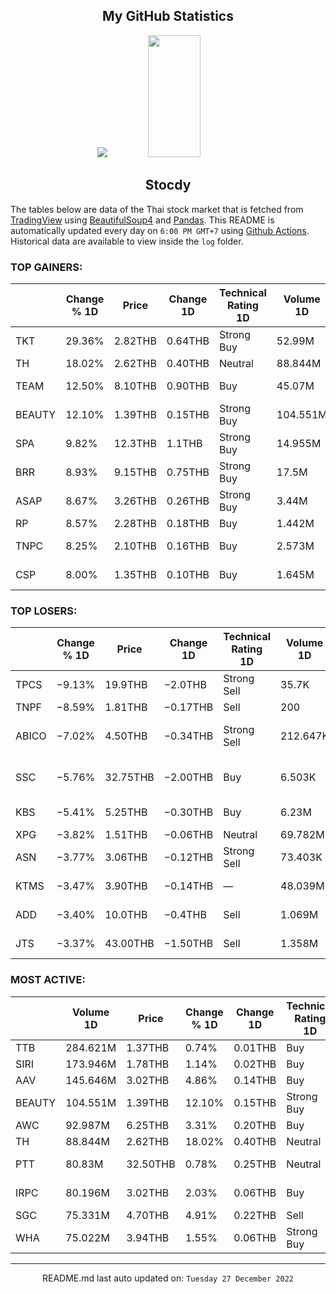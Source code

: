 <div align="center">

## My GitHub Statistics
<img src="https://github-readme-streak-stats.herokuapp.com/?user=nopnopwei&theme=black-ice&hide_border=true&stroke=0000&background=0D1117&ring=FFE573&fire=FF8623&currStreakLabel=FF8623" />
<img width="41%" height="195px" src="https://github-readme-stats.vercel.app/api/top-langs/?username=nopnopwei&layout=compact&hide_border=true&title_color=FEE473&text_color=FFFFFF&bg_color=0d1117" />
    
## Stocdy
<div align="left">

The tables below are data of the Thai stock market that is fetched from [TradingView](https://www.tradingview.com/markets/stocks-thailand/market-movers-all-stocks/) using [BeautifulSoup4](https://www.crummy.com/software/BeautifulSoup/bs4/doc/) and [Pandas](https://pandas.pydata.org). This README is automatically updated every day on `6:00 PM GMT+7` using [Github Actions](https://www.tradingview.com/markets/stocks-thailand/market-movers-all-stocks/). Historical data are available to view inside the `log` folder.
### TOP GAINERS:
|        | Change % 1D   | Price   | Change 1D   | Technical Rating 1D   | Volume 1D   | Volume * Price 1D   | Market cap   | P/E(TTM)   | EPS(TTM)   | Sector                 | Sector Chg % 1D   |
|--------|---------------|---------|-------------|-----------------------|-------------|---------------------|--------------|------------|------------|------------------------|-------------------|
| TKT    | 29.36%        | 2.82THB | 0.64THB     | Strong Buy            | 52.99M      | 149.433M            | 518.36MTHB   | 16.20      | 0.14THB    | Producer Manufacturing | +0.66%            |
| TH     | 18.02%        | 2.62THB | 0.40THB     | Neutral               | 88.844M     | 232.772M            | 2.142BTHB    | 9.58       | 0.25THB    | Finance                | +0.74%            |
| TEAM   | 12.50%        | 8.10THB | 0.90THB     | Buy                   | 45.07M      | 365.07M             | 4.587BTHB    | 18.91      | 0.38THB    | Electronic Technology  | −0.73%            |
| BEAUTY | 12.10%        | 1.39THB | 0.15THB     | Strong Buy            | 104.551M    | 145.325M            | 3.697BTHB    | —          | −0.02THB   | Retail Trade           | +1.21%            |
| SPA    | 9.82%         | 12.3THB | 1.1THB      | Strong Buy            | 14.955M     | 183.95M             | 9.576BTHB    | —          | −0.17THB   | Consumer Services      | +1.61%            |
| BRR    | 8.93%         | 9.15THB | 0.75THB     | Strong Buy            | 17.5M       | 160.122M            | 6.822BTHB    | 7.25       | 1.16THB    | Process Industries     | +1.10%            |
| ASAP   | 8.67%         | 3.26THB | 0.26THB     | Strong Buy            | 3.44M       | 11.213M             | 2.178BTHB    | —          | −0.01THB   | Finance                | +0.74%            |
| RP     | 8.57%         | 2.28THB | 0.18THB     | Buy                   | 1.442M      | 3.288M              | 421.704MTHB  | —          | −0.37THB   | Transportation         | +1.86%            |
| TNPC   | 8.25%         | 2.10THB | 0.16THB     | Buy                   | 2.573M      | 5.403M              | 661.187MTHB  | 16.90      | 0.11THB    | Producer Manufacturing | +0.66%            |
| CSP    | 8.00%         | 1.35THB | 0.10THB     | Buy                   | 1.645M      | 2.22M               | 620.211MTHB  | —          | −0.00THB   | Non-Energy Minerals    | +0.89%            |
### TOP LOSERS:
|       | Change % 1D   | Price    | Change 1D   | Technical Rating 1D   | Volume 1D   | Volume * Price 1D   | Market cap   | P/E(TTM)   | EPS(TTM)   | Sector                | Sector Chg % 1D   |
|-------|---------------|----------|-------------|-----------------------|-------------|---------------------|--------------|------------|------------|-----------------------|-------------------|
| TPCS  | −9.13%        | 19.9THB  | −2.0THB     | Strong Sell           | 35.7K       | 710.43K             | 2.365BTHB    | 9.07       | 2.41THB    | Process Industries    | +1.10%            |
| TNPF  | −8.59%        | 1.81THB  | −0.17THB    | Sell                  | 200         | 362                 | 289.939MTHB  | —          | −0.07THB   | Finance               | +0.74%            |
| ABICO | −7.02%        | 4.50THB  | −0.34THB    | Strong Sell           | 212.647K    | 956.912K            | 1.183BTHB    | 31.80      | 0.15THB    | Consumer Non-Durables | +0.88%            |
| SSC   | −5.76%        | 32.75THB | −2.00THB    | Buy                   | 6.503K      | 212.973K            | 9.24BTHB     | 730.04     | 0.05THB    | Consumer Non-Durables | +0.88%            |
| KBS   | −5.41%        | 5.25THB  | −0.30THB    | Buy                   | 6.23M       | 32.709M             | 3.33BTHB     | 6.96       | 0.80THB    | Process Industries    | +1.10%            |
| XPG   | −3.82%        | 1.51THB  | −0.06THB    | Neutral               | 69.782M     | 105.371M            | 14.688BTHB   | —          | −0.01THB   | Finance               | +0.74%            |
| ASN   | −3.77%        | 3.06THB  | −0.12THB    | Strong Sell           | 73.403K     | 224.613K            | 595.296MTHB  | 62.60      | 0.05THB    | Finance               | +0.74%            |
| KTMS  | −3.47%        | 3.90THB  | −0.14THB    | —                     | 48.039M     | 187.351M            | 294.285MTHB  | —          | —          | Health Services       | +0.56%            |
| ADD   | −3.40%        | 10.0THB  | −0.4THB     | Sell                  | 1.069M      | 10.64M              | 1.648BTHB    | 24.01      | 0.43THB    | Technology Services   | +0.00%            |
| JTS   | −3.37%        | 43.00THB | −1.50THB    | Sell                  | 1.358M      | 58.385M             | 31.437BTHB   | 152.50     | 0.29THB    | Technology Services   | +0.00%            |
### MOST ACTIVE:
|        | Volume 1D   | Price    | Change % 1D   | Change 1D   | Technical Rating 1D   | Volume * Price 1D   | Market cap   | P/E(TTM)   | EPS(TTM)   | Sector          | Sector Chg % 1D   |
|--------|-------------|----------|---------------|-------------|-----------------------|---------------------|--------------|------------|------------|-----------------|-------------------|
| TTB    | 284.621M    | 1.37THB  | 0.74%         | 0.01THB     | Buy                   | 389.931M            | 131.407BTHB  | 10.06      | 0.14THB    | Finance         | +0.74%            |
| SIRI   | 173.946M    | 1.78THB  | 1.14%         | 0.02THB     | Buy                   | 309.624M            | 26.199BTHB   | 10.58      | 0.17THB    | Finance         | +0.74%            |
| AAV    | 145.646M    | 3.02THB  | 4.86%         | 0.14THB     | Buy                   | 439.851M            | 33.387BTHB   | —          | −1.10THB   | Transportation  | +1.86%            |
| BEAUTY | 104.551M    | 1.39THB  | 12.10%        | 0.15THB     | Strong Buy            | 145.325M            | 3.697BTHB    | —          | −0.02THB   | Retail Trade    | +1.21%            |
| AWC    | 92.987M     | 6.25THB  | 3.31%         | 0.20THB     | Buy                   | 581.167M            | 193.605BTHB  | 56.70      | 0.11THB    | Finance         | +0.74%            |
| TH     | 88.844M     | 2.62THB  | 18.02%        | 0.40THB     | Neutral               | 232.772M            | 2.142BTHB    | 9.58       | 0.25THB    | Finance         | +0.74%            |
| PTT    | 80.83M      | 32.50THB | 0.78%         | 0.25THB     | Neutral               | 2.627B              | 921.157BTHB  | 9.12       | 3.54THB    | Energy Minerals | +1.21%            |
| IRPC   | 80.196M     | 3.02THB  | 2.03%         | 0.06THB     | Buy                   | 242.192M            | 60.415BTHB   | 12.13      | 0.24THB    | Energy Minerals | +1.21%            |
| SGC    | 75.331M     | 4.70THB  | 4.91%         | 0.22THB     | Sell                  | 354.056M            | 14.323BTHB   | —          | —          | Finance         | +0.74%            |
| WHA    | 75.022M     | 3.94THB  | 1.55%         | 0.06THB     | Strong Buy            | 295.588M            | 57.994BTHB   | 17.90      | 0.22THB    | Transportation  | +1.86%            |
<hr>
<div align="center">

README.md last auto updated on: `Tuesday 27 December 2022`
<br>
</div>
    